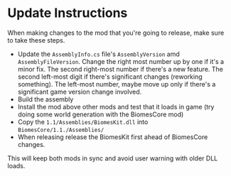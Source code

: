 # Update Instructions

When making changes to the mod that you're going to release, make sure to take these steps.

- Update the `AssemblyInfo.cs` file's `AssemblyVersion` amd `AssemblyFileVersion`. Change the right most number up by one if it's a minor fix. The second right-most number if there's a new feature. The second left-most digit if there's significant changes (reworking something). The left-most number, maybe move up only if there's a significant game version change involved.
- Build the assembly
- Install the mod above other mods and test that it loads in game (try doing some world generation with the BiomesCore mod)
- Copy the `1.1/Assemblies/BiomesKit.dll` into `BiomesCore/1.1./Assemblies/`
- When releasing release the BiomesKit first ahead of BiomesCore changes.

This will keep both mods in sync and avoid user warning with older DLL loads.
